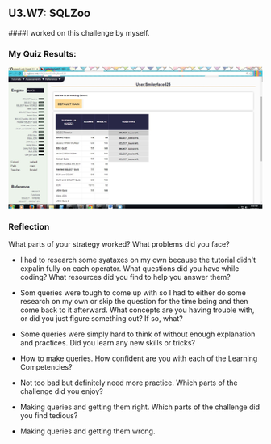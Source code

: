 ## U3.W7: SQLZoo

####I worked on this challenge by myself.



### My Quiz Results:
<img src="img/1_SQLzoo.JPG">





### Reflection

What parts of your strategy worked? What problems did you face?

-	I had to research some syataxes on my own because the tutorial didn't expalin fully on each 
    operator. 
What questions did you have while coding? What resources did you find to help you answer them?

-	Som queries were tough to come up with so I had to either do some research on my own or
    skip the question for the time being and then come back to it afterward.
What concepts are you having trouble with, or did you just figure something out? If so, what?

-	Some queries were simply hard to think of without enough explanation and practices.
Did you learn any new skills or tricks?

-	How to make queries.
How confident are you with each of the Learning Competencies?

-	Not too bad but definitely need more practice.
Which parts of the challenge did you enjoy?

-	Making queries and getting them right.
Which parts of the challenge did you find tedious?
-	Making queries and getting them wrong.